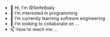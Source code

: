 - 👋 Hi, I’m @Seifelbialy
- 👀 I’m interested in programming 
- 🌱 I’m currently learning software engineering
- 💞️ I’m looking to collaborate on ...
- 📫 How to reach me ...

<!---
Seifelbialy/Seifelbialy is a ✨ special ✨ repository because its `README.md` (this file) appears on your GitHub profile.
You can click the Preview link to take a look at your changes.
--->
